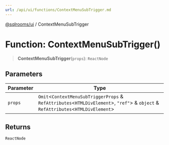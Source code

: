 ```yaml
---
url: /api/ui/functions/ContextMenuSubTrigger.md
---
```

[@sqlrooms/ui](../index.md) / ContextMenuSubTrigger

# Function: ContextMenuSubTrigger()

> **ContextMenuSubTrigger**(`props`): `ReactNode`

## Parameters

| Parameter | Type |
| ------ | ------ |
| `props` | `Omit`<`ContextMenuSubTriggerProps` & `RefAttributes`<`HTMLDivElement`>, `"ref"`> & `object` & `RefAttributes`<`HTMLDivElement`> |

## Returns

`ReactNode`
